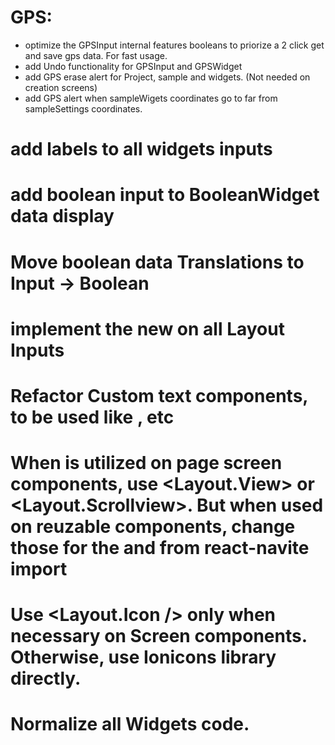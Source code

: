 # GPS:
- optimize the GPSInput internal features booleans to priorize a 2 click get and save gps data. For fast usage.
- add Undo functionality for GPSInput and GPSWidget
- add GPS erase alert for Project, sample and widgets. (Not needed on creation screens)
- add GPS alert when sampleWigets coordinates go to far from sampleSettings coordinates.

# add labels to all widgets inputs
# add boolean input to BooleanWidget data display
# Move boolean data Translations to Input -> Boolean
# implement the new <InputRoot /> on all Layout Inputs
# Refactor Custom text components, to be used like <Text p />, <Text h1 /> etc
# When <View /> is utilized on page screen components, use <Layout.View> or <Layout.Scrollview>. But when used on reuzable components, change those for the <View /> and <ScrollView /> from react-navite import
# Use <Layout.Icon /> only when necessary on Screen components. Otherwise, use Ionicons library directly.
# Normalize all Widgets code.
